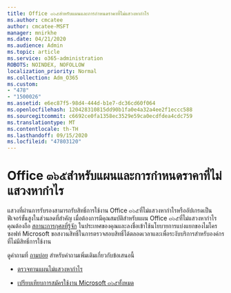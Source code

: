 ```yaml
---
title: Office ๓๖๕สำหรับแผนและการกำหนดราคาที่ไม่แสวงหากำไร
ms.author: cmcatee
author: cmcatee-MSFT
manager: mnirkhe
ms.date: 04/21/2020
ms.audience: Admin
ms.topic: article
ms.service: o365-administration
ROBOTS: NOINDEX, NOFOLLOW
localization_priority: Normal
ms.collection: Adm_O365
ms.custom:
- "478"
- "1500026"
ms.assetid: e6ec87f5-98d4-444d-b1e7-dc36cd60f064
ms.openlocfilehash: 120428310815dd90b1fa0e4a32a4ee2f1eccc588
ms.sourcegitcommit: c6692ce0fa1358ec3529e59ca0ecdfdea4cdc759
ms.translationtype: MT
ms.contentlocale: th-TH
ms.lasthandoff: 09/15/2020
ms.locfileid: "47803120"
---
```

# <a name="office-365-for-nonprofit-plans-and-pricing"></a>Office ๓๖๕สำหรับแผนและการกำหนดราคาที่ไม่แสวงหากำไร

แสวงที่ผ่านการรับรองสามารถรับสิทธิ์การใช้งาน Office ๓๖๕ที่ไม่แสวงหากำไรหรืออัปเกรดเป็นฟีเจอร์ขั้นสูงในส่วนลดที่สำคัญ เมื่อต้องการมีคุณสมบัติสำหรับแผน Office ๓๖๕ที่ไม่แสวงหากำไรคุณต้องถือ [สถานะการกุศลที่รู้จัก](https://go.microsoft.com/fwlink/p/?LinkID=330253) ในประเทศของคุณและลงชื่อเข้าใช้นโยบายการแบ่งแยกของไมโครซอฟท์ Microsoft ขอสงวนสิทธิ์ในการตรวจสอบสิทธิ์ได้ตลอดเวลาและเพื่อระงับบริการสำหรับองค์กรที่ไม่มีสิทธิ์การใช้งาน
  
ดูคำถามที่ [ถามบ่อย](https://products.office.com/nonprofit/office-365-nonprofit) สำหรับคำถามเพิ่มเติมเกี่ยวกับข้อเสนอนี้
  
- [ตรวจทานแผนไม่แสวงหากำไร](https://products.office.com/nonprofit/office-365-nonprofit-plans-and-pricing?tab=1)

- [เปรียบเทียบการสมัครใช้งาน Microsoft ๓๖๕ทั้งหมด](https://products.office.com/business/compare-more-office-365-for-business-plans)